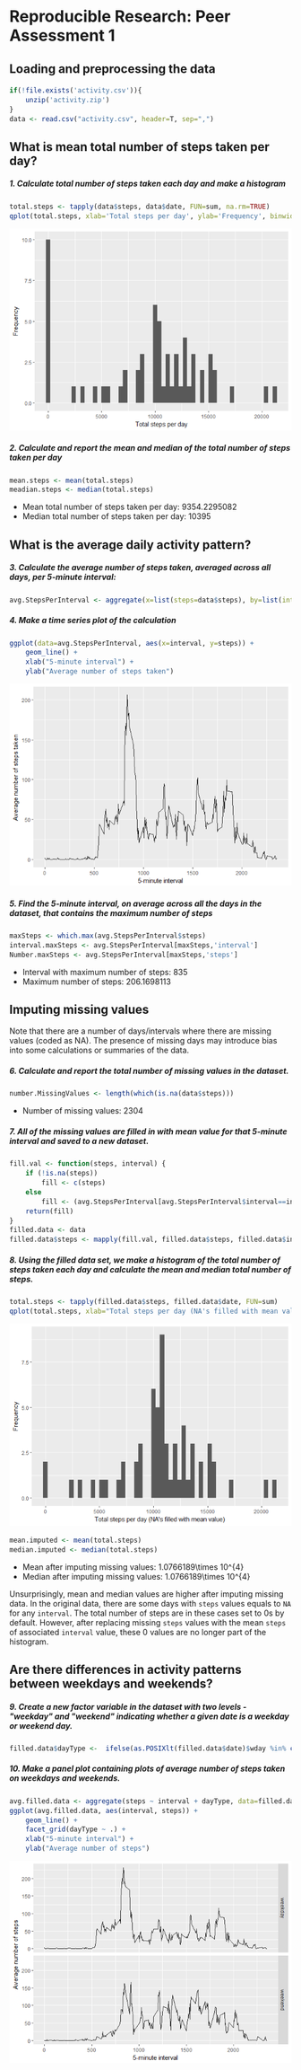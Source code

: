 # Reproducible Research: Peer Assessment 1



## Loading and preprocessing the data

```r
if(!file.exists('activity.csv')){
    unzip('activity.zip')
}
data <- read.csv("activity.csv", header=T, sep=",")
```

## What is mean total number of steps taken per day?

##### 1. Calculate total number of steps taken each day and make a histogram

```r
total.steps <- tapply(data$steps, data$date, FUN=sum, na.rm=TRUE)
qplot(total.steps, xlab='Total steps per day', ylab='Frequency', binwidth=400)
```

![](PA1_template_files/figure-html/unnamed-chunk-3-1.png)<!-- -->

##### 2. Calculate and report the mean and median of the total number of steps taken per day

```r
mean.steps <- mean(total.steps)
meadian.steps <- median(total.steps)
```
* Mean total number of steps taken per day: 9354.2295082
* Median total number of steps taken per day:  10395


## What is the average daily activity pattern?

##### 3. Calculate the average number of steps taken, averaged across all days, per 5-minute interval:

```r
avg.StepsPerInterval <- aggregate(x=list(steps=data$steps), by=list(interval=data$interval), FUN=mean, na.rm=TRUE)
```

##### 4. Make a time series plot of the calculation

```r
ggplot(data=avg.StepsPerInterval, aes(x=interval, y=steps)) +
    geom_line() +
    xlab("5-minute interval") +
    ylab("Average number of steps taken")
```

![](PA1_template_files/figure-html/unnamed-chunk-6-1.png)<!-- -->

##### 5. Find the 5-minute interval, on average across all the days in the dataset, that contains the maximum number of steps

```r
maxSteps <- which.max(avg.StepsPerInterval$steps)
interval.maxSteps <- avg.StepsPerInterval[maxSteps,'interval']
Number.maxSteps <- avg.StepsPerInterval[maxSteps,'steps']
```

* Interval with maximum number of steps: 835
* Maximum number of steps: 206.1698113


## Imputing missing values

Note that there are a number of days/intervals where there are missing values (coded as NA). The presence of missing days may introduce bias into some calculations or summaries of the data.

##### 6. Calculate and report the total number of missing values in the dataset. 

```r
number.MissingValues <- length(which(is.na(data$steps)))
```

* Number of missing values: 2304

##### 7. All of the missing values are filled in with mean value for that 5-minute interval and saved to a new dataset.

```r
fill.val <- function(steps, interval) {
    if (!is.na(steps))
        fill <- c(steps)
    else
        fill <- (avg.StepsPerInterval[avg.StepsPerInterval$interval==interval, "steps"])
    return(fill)
}
filled.data <- data
filled.data$steps <- mapply(fill.val, filled.data$steps, filled.data$interval)
```

##### 8. Using the filled data set, we make a histogram of the total number of steps taken each day and calculate the mean and median total number of steps.

```r
total.steps <- tapply(filled.data$steps, filled.data$date, FUN=sum)
qplot(total.steps, xlab="Total steps per day (NA's filled with mean value)", ylab="Frequency", binwidth=400)
```

![](PA1_template_files/figure-html/unnamed-chunk-10-1.png)<!-- -->

```r
mean.imputed <- mean(total.steps)
median.imputed <- median(total.steps)
```

* Mean after imputing missing values: 1.0766189\times 10^{4}
* Median after imputing missing values:  1.0766189\times 10^{4}

Unsurprisingly, mean and median values are higher after imputing missing data. In the original data, there are some days with `steps` values equals to `NA` for any `interval`. The total number of steps are in these cases set to 0s by default. However, after replacing missing `steps` values with the mean `steps` of associated `interval` value, these 0 values are no longer part of the histogram. 


## Are there differences in activity patterns between weekdays and weekends?

##### 9. Create a new factor variable in the dataset with two levels - "weekday" and "weekend" indicating whether a given date is a weekday or weekend day.

```r
filled.data$dayType <-  ifelse(as.POSIXlt(filled.data$date)$wday %in% c(0,6), 'weekend', 'weekday')
```

##### 10. Make a panel plot containing plots of average number of steps taken on weekdays and weekends.

```r
avg.filled.data <- aggregate(steps ~ interval + dayType, data=filled.data, mean)
ggplot(avg.filled.data, aes(interval, steps)) + 
    geom_line() + 
    facet_grid(dayType ~ .) +
    xlab("5-minute interval") + 
    ylab("Average number of steps")
```

![](PA1_template_files/figure-html/unnamed-chunk-12-1.png)<!-- -->
